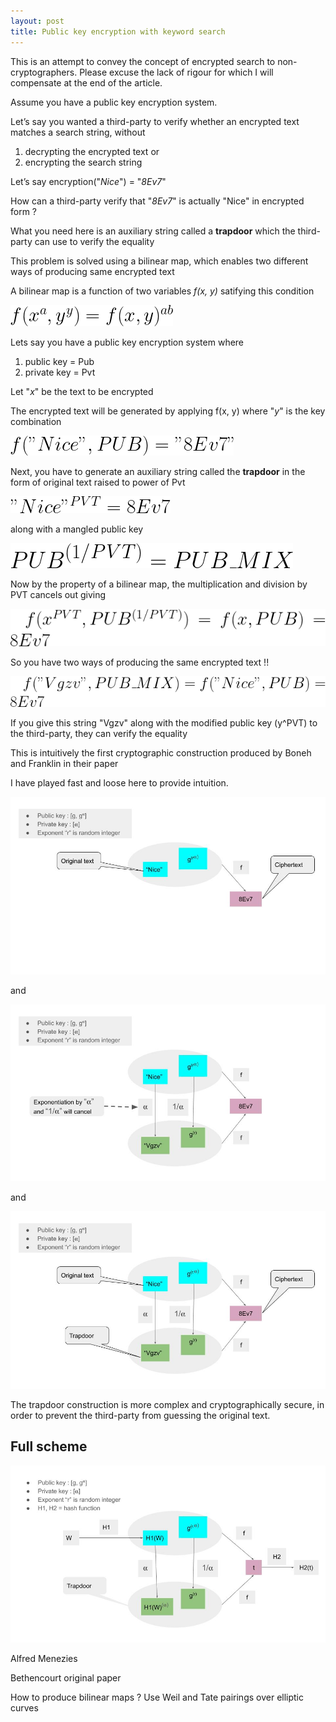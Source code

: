 ```yaml
---
layout: post
title: Public key encryption with keyword search
---
```


This is an attempt to convey the concept of encrypted search to non-cryptographers. Please excuse the lack of rigour for which I will compensate at the end of the article.

Assume you have a public key encryption system.

Let’s say you wanted a third-party to verify whether an encrypted text matches a search string, without 
1. decrypting the encrypted text or 
2. encrypting the search string

Let’s say encryption("*Nice*") = "*8Ev7*"

How can a third-party verify that "*8Ev7*" is actually "Nice" in encrypted form ?

What you need here is an auxiliary string called a **trapdoor** which the third-party can use to verify the equality

This problem is solved using a bilinear map, which enables two different ways of producing same encrypted text

A bilinear map is a function of two variables *f(x, y)* satifying this condition

![eqn1](/post_images/firsteqn.gif)

Lets say you have a public key encryption system where
1. public key = Pub
2. private key = Pvt

Let "*x*" be the text to be encrypted

The encrypted text will be generated by applying f(x, y) where "*y*" is the key combination

![eqn2](/post_images/secondeqn.gif)

Next, you have to generate an auxiliary string called the **trapdoor** in the form of original text raised to power of Pvt

![eqn3](/post_images/thirdeqn.gif)

along with a mangled public key

![eqn4](/post_images/fourtheqn.gif)

Now by the property of a bilinear map, the multiplication and division by PVT cancels out giving

![eqn5](/post_images/fiftheqn.gif)

So you have two ways of producing the same encrypted text !!

![eqn6](/post_images/sixtheqn.gif)

If you give this string "Vgzv" along with the modified public key (y^PVT) to the third-party, they can verify the equality

This is intuitively the first cryptographic construction produced by Boneh and Franklin in their paper

I have played fast and loose here to provide intuition.

![pic1](/post_images/pic1.jpg)

and

![pic2](/post_images/pic2.jpg)

and

![pic3](/post_images/pic3.jpg)

The trapdoor construction is more complex and cryptographically secure, in order to prevent the third-party from guessing the original text.

## Full scheme

![pic4](/post_images/full_scheme.jpg)

Alfred Menezies

Bethencourt
original paper

How to produce bilinear maps ?  Use Weil and Tate pairings over elliptic curves
